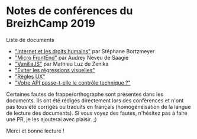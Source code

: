 # Notes de conférences du BreizhCamp 2019

Liste de documents

- ["Internet et les droits humains"](./confs/keynote_ouverture.md) par Stéphane Bortzmeyer
- ["Micro FrontEnd"](./confs/micro_frontend.md) par Audrey Neveu de Saagie
- ["VanillaJS"](./confs/vanilla_JS.md) par Mathieu Luz de Zenika
- ["Éviter les régressions visuelles"](./confs/regressions_visuelles.md)
- ["Règles UX"](./confs/regles_ux.md)
- ["Votre API passe-t-elle le contrôle technique ?"](./confs/api_controle_technique.md)

Certaines fautes de frappe/orthographe sont présentes dans les documents. Ils ont été rédigés directement lors des conférences et n'ont pas tous été corrigés ou traduits en français (homogénéisation de la langue de lecture des documents). Si vous voyez des fautes, n'hésitez pas à faire une PR, je les ajouterai avec plaisir. ;)

Merci et bonne lecture !
